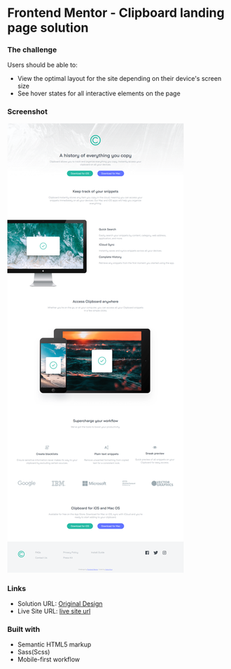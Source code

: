 # Frontend Mentor - Clipboard landing page solution

### The challenge

Users should be able to:

- View the optimal layout for the site depending on their device's screen size
- See hover states for all interactive elements on the page

### Screenshot

![](./images/Screenshot.png)



### Links

- Solution URL: [Original Design](https://www.frontendmentor.io/challenges/clipboard-landing-page-5cc9bccd6c4c91111378ecb9)
- Live Site URL: [live site url](https://jolly-poincare-065667.netlify.app/)


### Built with

- Semantic HTML5 markup
- Sass(Scss)
- Mobile-first workflow





